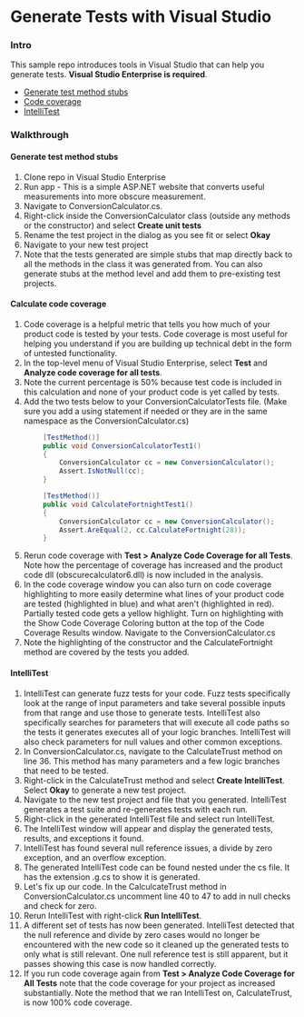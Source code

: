 ﻿# Generate Tests with Visual Studio

### Intro
This sample repo introduces tools in Visual Studio that can help you generate tests. **Visual Studio Enterprise is required**.

* [Generate test method stubs](https://docs.microsoft.com/visualstudio/test/create-unit-tests-menu)
* [Code coverage](https://docs.microsoft.com/visualstudio/test/using-code-coverage-to-determine-how-much-code-is-being-tested)
* [IntelliTest](https://docs.microsoft.com/visualstudio/test/generate-unit-tests-for-your-code-with-intellitest)

### Walkthrough

#### Generate test method stubs
1. Clone repo in Visual Studio Enterprise
2. Run app - This is a simple ASP.NET website that converts useful measurements into more obscure measurement. 
3. Navigate to ConversionCalculator.cs.
4. Right-click inside the ConversionCalculator class (outside any methods or the constructor) and select **Create unit tests**
5. Rename the test project in the dialog as you see fit or select **Okay**
6. Navigate to your new test project
7. Note that the tests generated are simple stubs that map directly back to all the methods in the class it was generated from. You can also generate stubs at the method level and add them to pre-existing test projects.

#### Calculate code coverage
1. Code coverage is a helpful metric that tells you how much of your product code is tested by your tests. Code coverage is most useful for helping you understand if you are building up technical debt in the form of untested functionality.
2. In the top-level menu of Visual Studio Enterprise, select **Test** and **Analyze code coverage for all tests**.
3. Note the current percentage is 50% because test code is included in this calculation and none of your product code is yet called by tests.
4. Add the two tests below to your ConversionCalculatorTests file. (Make sure you add a using statement if needed or they are in the same namespace as the ConversionCalculator.cs)

```csharp
        [TestMethod()]
        public void ConversionCalculatorTest1()
        {
            ConversionCalculator cc = new ConversionCalculator();
            Assert.IsNotNull(cc);
        }

        [TestMethod()]
        public void CalculateFortnightTest1()
        {
            ConversionCalculator cc = new ConversionCalculator();
            Assert.AreEqual(2, cc.CalculateFortnight(28));
        }
```

5. Rerun code coverage with **Test > Analyze Code Coverage for all Tests**. Note how the percentage of coverage has increased and the product code dll (obscurecalculator6.dll) is now included in the analysis.
6. In the code coverage window you can also turn on code coverage highlighting to more easily determine what lines of your product code are tested (highlighted in blue) and what aren't (highlighted in red). Partially tested code gets a yellow highlight. Turn on highlighting with the Show Code Coverage Coloring button at the top of the Code Coverage Results window. Navigate to the ConversionCalculator.cs
7. Note the highlighting of the constructor and the CalculateFortnight method are covered by the tests you added.

#### IntelliTest
1. IntelliTest can generate fuzz tests for your code. Fuzz tests specifically look at the range of input parameters and take several possible inputs from that range and use those to generate tests. IntelliTest also specifically searches for parameters that will execute all code paths so the tests it generates executes all of your logic branches. IntelliTest will also check parameters for null values and other common exceptions.
2. In ConversionCalculator.cs, navigate to the CalculateTrust method on line 36. This method has many parameters and a few logic branches that need to be tested.
3. Right-click in the CalculateTrust method and select **Create IntelliTest**. Select **Okay** to generate a new test project.
4. Navigate to the new test project and file that you generated. IntelliTest generates a test suite and re-generates tests with each run.
5. Right-click in the generated IntelliTest file and select run IntelliTest.
6. The IntelliTest window will appear and display the generated tests, results, and exceptions it found.
7. IntelliTest has found several null reference issues, a divide by zero exception, and an overflow exception.
8. The generated IntelliTest code can be found nested under the cs file. It has the extension .g.cs to show it is generated.
9. Let's fix up our code. In the CalculcateTrust method in ConversionCalculator.cs uncomment line 40 to 47 to add in null checks and check for zero.
10. Rerun IntelliTest with right-click **Run IntelliTest**.
11. A different set of tests has now been generated. IntelliTest detected that the null reference and divide by zero cases would no longer be encountered with the new code so it cleaned up the generated tests to only what is still relevant. One null reference test is still apparent, but it passes showing this case is now handled correctly.
12. If you run code coverage again from **Test > Analyze Code Coverage for All Tests** note that the code coverage for your project as increased substantially. Note the method that we ran IntelliTest on, CalculateTrust, is now 100% code coverage.
